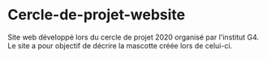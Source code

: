 # Cercle-de-projet-website

Site web développé lors du cercle de projet 2020 organisé par l'institut G4.
Le site a pour objectif de décrire la mascotte créée lors de celui-ci.
